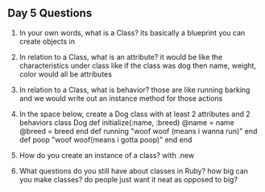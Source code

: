 ## Day 5 Questions

1. In your own words, what is a Class?
its basically a blueprint you can create objects in

1. In relation to a Class, what is an attribute?
it would be like the characteristics under class like if the class was dog then name, weight, color would all be attributes

1. In relation to a Class, what is behavior?
those are like running barking and we would write out an instance method for those actions

1. In the space below, create a Dog class with at least 2 attributes and 2 behaviors
class Dog
  def initialize(:name, :breed)
    @name = name
    @breed = breed
  end
  def running
  "woof woof (means i wanna run)"
  end
  def poop
  "woof woof(means i gotta poop)"
  end
end

1. How do you create an instance of a class?
with .new
1. What questions do you still have about classes in Ruby?
how big can you make classes? do people just want it neat as opposed to big? 
